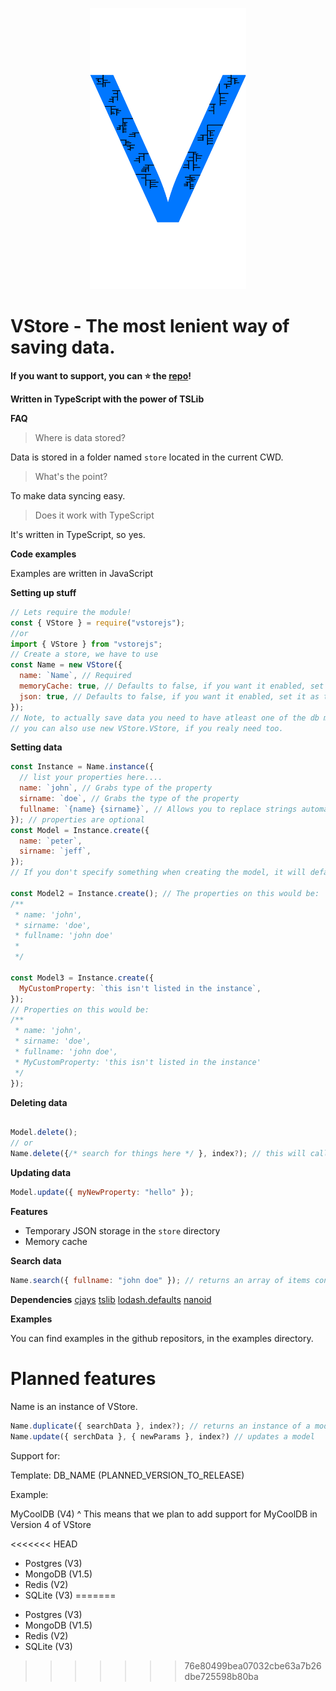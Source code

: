 <p align="center"> <img src="https://raw.githubusercontent.com/Milo123459/vstore/master/assets/Logo.png" width=250 height=450/> </p>

# **VStore** - **The most lenient way of saving data.**

**If you want to support, you can ⭐ the [repo](https://github.com/Milo123459/VStore)!**

**Written in TypeScript with the power of TSLib**

**FAQ**

> Where is data stored?

Data is stored in a folder named `store` located in the current CWD.

> What's the point?

To make data syncing easy.

> Does it work with TypeScript

It's written in TypeScript, so yes.

**Code examples**

Examples are written in JavaScript

**Setting up stuff**

```js
// Lets require the module!
const { VStore } = require("vstorejs");
//or
import { VStore } from "vstorejs";
// Create a store, we have to use
const Name = new VStore({
  name: `Name`, // Required
  memoryCache: true, // Defaults to false, if you want it enabled, set it as true
  json: true, // Defaults to false, if you want it enabled, set it as true
});
// Note, to actually save data you need to have atleast one of the db methods active.
// you can also use new VStore.VStore, if you realy need too.
```

**Setting data**

```js
const Instance = Name.instance({
  // list your properties here....
  name: `john`, // Grabs type of the property
  sirname: `doe`, // Grabs the type of the property
  fullname: `{name} {sirname}`, // Allows you to replace strings automatically with this.properties, powered by cjays
}); // properties are optional
const Model = Instance.create({
  name: `peter`,
  sirname: `jeff`,
});
// If you don't specify something when creating the model, it will default to the value. Example is when you add name and sirname but not fullname, fullname would be: 'peter jeff'

const Model2 = Instance.create(); // The properties on this would be:
/**
 * name: 'john',
 * sirname: 'doe',
 * fullname: 'john doe'
 *
 */

const Model3 = Instance.create({
  MyCustomProperty: `this isn't listed in the instance`,
});
// Properties on this would be:
/**
 * name: 'john',
 * sirname: 'doe',
 * fullname: 'john doe',
 * MyCustomProperty: 'this isn't listed in the instance'
 */
});
```

**Deleting data**

```js

Model.delete();
// or
Name.delete({/* search for things here */ }, index?); // this will call the search method, if you don't specify the index it'll default to 0, it takes in a number!
```

**Updating data**

```js
Model.update({ myNewProperty: "hello" });
```

**Features**

- Temporary JSON storage in the `store` directory
- Memory cache

**Search data**

```js
Name.search({ fullname: "john doe" }); // returns an array of items containing documents with fulllname as johndoe
```

**Dependencies**
[cjays](https://npm.im/cjays)
[tslib](https://npm.im/tslib)
[lodash.defaults](https://npm.im/lodash.defaults)
[nanoid](https://npm.im/nanoid)

**Examples**

You can find examples in the github repositors, in the examples directory.

# Planned features

Name is an instance of VStore.

```js
Name.duplicate({ searchData }, index?); // returns an instance of a model with duplicated data
Name.update({ serchData }, { newParams }, index?) // updates a model
```

Support for:

Template: DB_NAME (PLANNED_VERSION_TO_RELEASE)

Example:

MyCoolDB (V4)
^ This means that we plan to add support for MyCoolDB in Version 4 of VStore

<<<<<<< HEAD
* Postgres (V3)
* MongoDB (V1.5)
* Redis (V2)
* SQLite (V3)
=======
- Postgres (V3)
- MongoDB (V1.5)
- Redis (V2)
- SQLite (V3)
>>>>>>> 76e80499bea07032cbe63a7b26dbe725598b80ba
